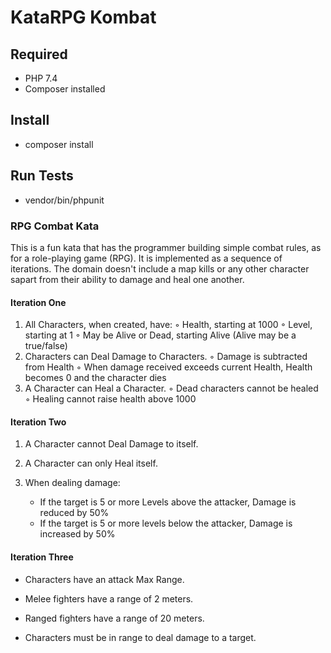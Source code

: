 # KataRPG Kombat

## Required

- PHP 7.4
- Composer installed

## Install

- composer install

## Run Tests

- vendor/bin/phpunit

### RPG Combat Kata

This is a fun kata that has the programmer building simple combat rules, as for a role-playing game (RPG). It is implemented as a sequence of iterations. The domain doesn't include a map kills or any other character sapart from their ability to damage and heal one another.

#### Iteration One

1. All Characters, when created, have:
   ◦ Health, starting at 1000
   ◦ Level, starting at 1
   ◦ May be Alive or Dead, starting Alive (Alive may be a true/false)
2. Characters can Deal Damage to Characters.
   ◦ Damage is subtracted from Health
   ◦ When damage received exceeds current Health, Health becomes 0 and the character dies
3. A Character can Heal a Character.
   ◦ Dead characters cannot be healed
   ◦ Healing cannot raise health above 1000

#### Iteration Two

1. A Character cannot Deal Damage to itself.

2. A Character can only Heal itself.

3. When dealing damage:

   - If the target is 5 or more Levels above the attacker, Damage is reduced by 50%
   - If the target is 5 or more levels below the attacker, Damage is increased by 50%

#### Iteration Three

- Characters have an attack Max Range.

- Melee fighters have a range of 2 meters.

- Ranged fighters have a range of 20 meters.

- Characters must be in range to deal damage to a target.
